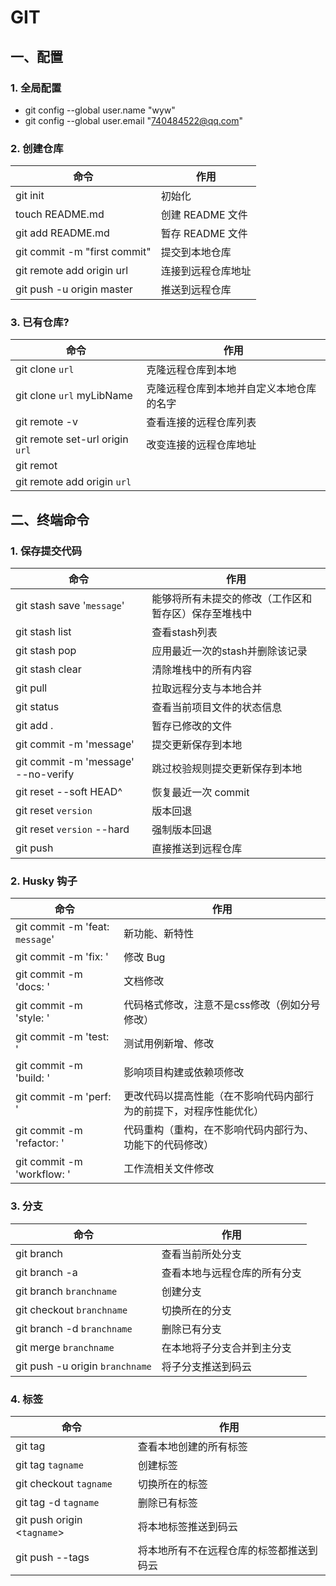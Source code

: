 # GIT

## 一、配置

### 1. 全局配置

- git config --global user.name "wyw"
- git config --global user.email "740484522@qq.com"

### 2. 创建仓库

| 命令 | 作用 |
|------|------|
| git init | 初始化 |
| touch README.md | 创建 README 文件 |
| git add README.md | 暂存 README 文件 |
| git commit -m "first commit" | 提交到本地仓库 |
| git remote add origin url | 连接到远程仓库地址 |
| git push -u origin master | 推送到远程仓库 |

### 3. 已有仓库?

| 命令 | 作用 |
|------|------|
| git clone `url` | 克隆远程仓库到本地 |
| git clone `url` myLibName | 克隆远程仓库到本地并自定义本地仓库的名字 |
| git remote -v | 查看连接的远程仓库列表 |
| git remote set-url origin `url` | 改变连接的远程仓库地址 |
| git remot |  |
| git remote add origin `url` |  |

## 二、终端命令

### 1. 保存提交代码

| 命令 | 作用 |
|------|------|
| git stash save '`message`' | 能够将所有未提交的修改（工作区和暂存区）保存至堆栈中 |
| git stash list | 查看stash列表 |
| git stash pop | 应用最近一次的stash并删除该记录 |
| git stash clear | 清除堆栈中的所有内容 |
| git pull | 拉取远程分支与本地合并 |
| git status | 查看当前项目文件的状态信息 |
| git add . | 暂存已修改的文件 |
| git commit -m 'message' | 提交更新保存到本地 |
| git commit -m 'message' --no-verify | 跳过校验规则提交更新保存到本地 |
| git reset --soft HEAD^ | 恢复最近一次 commit |
| git reset `version` | 版本回退 |
| git reset `version` --hard | 强制版本回退 |
| git push | 直接推送到远程仓库 |

### 2. Husky 钩子

| 命令 | 作用 |
|------|------|
| git commit -m 'feat: `message`' | 新功能、新特性 |
| git commit -m 'fix: ' | 修改 Bug |
| git commit -m 'docs: ' | 文档修改 |
| git commit -m 'style: ' | 代码格式修改，注意不是css修改（例如分号修改） |
| git commit -m 'test: ' | 测试用例新增、修改 |
| git commit -m 'build: ' | 影响项目构建或依赖项修改 |
| git commit -m 'perf: ' | 更改代码以提高性能（在不影响代码内部行为的前提下，对程序性能优化）|
| git commit -m 'refactor: ' | 代码重构（重构，在不影响代码内部行为、功能下的代码修改） |
| git commit -m 'workflow: ' | 工作流相关文件修改 |

### 3. 分支

| 命令 | 作用 |
|------|------|
| git branch | 查看当前所处分支 |
| git branch -a | 查看本地与远程仓库的所有分支 |
| git branch `branchname` | 创建分支 |
| git checkout `branchname` | 切换所在的分支 |
| git branch -d `branchname` | 删除已有分支 |
| git merge `branchname` | 在本地将子分支合并到主分支 |
| git push -u origin `branchname` | 将子分支推送到码云 |

### 4. 标签

| 命令 | 作用 |
|------|------|
| git tag | 查看本地创建的所有标签 |
| git tag `tagname` | 创建标签 |
| git checkout `tagname` | 切换所在的标签 |
| git tag -d `tagname` | 删除已有标签 |
| git push origin <`tagname`> | 将本地标签推送到码云 |
| git push --tags | 将本地所有不在远程仓库的标签都推送到码云 |
